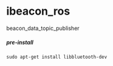 # ibeacon_ros
beacon_data_topic_publisher


##### pre-install
```
sudo apt-get install libbluetooth-dev
```